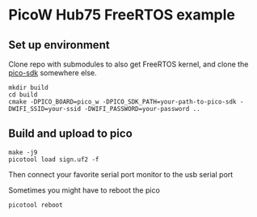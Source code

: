 # PicoW Hub75 FreeRTOS example

## Set up environment

Clone repo with submodules to also get FreeRTOS kernel, and clone the [pico-sdk](https://github.com/raspberrypi/pico-sdk/) somewhere else.

```
mkdir build
cd build
cmake -DPICO_BOARD=pico_w -DPICO_SDK_PATH=your-path-to-pico-sdk -DWIFI_SSID=your-ssid -DWIFI_PASSWORD=your-password ..
```

## Build and upload to pico

```
make -j9
picotool load sign.uf2 -f
```

Then connect your favorite serial port monitor to the usb serial port

Sometimes you might have to reboot the pico

```
picotool reboot
```
